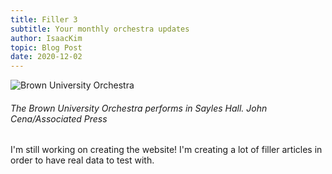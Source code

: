 ```yaml
---
title: Filler 3
subtitle: Your monthly orchestra updates
author: IsaacKim
topic: Blog Post
date: 2020-12-02
---
```


![Brown University Orchestra](/images/buo-1.jpg)
###### The Brown University Orchestra performs in Sayles Hall. *John Cena/Associated Press*

I'm still working on creating the website! I'm creating a lot of filler articles in order to have real data to test with.
